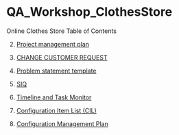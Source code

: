 # QA_Workshop_ClothesStore
Online Clothes Store
Table of Contents

2. [Project management plan](https://docs.google.com/document/d/1-DV88e92eGBWfB3F4MCUuJgeDgRwNaY-u095N9Kb-rU/edit)

3. [CHANGE CUSTOMER REQUEST](https://docs.google.com/document/d/17HoHmKAeC5BguQZUUWUySDf0TTZ4YQqrCTLJQkQ2GbQ/edit#heading=h.gjdgxs)

4. [Problem statement template](https://docs.google.com/document/d/18TFlSD-rIV5x4SngoB20Y9RubpmzK3ayeIGm-PG1YIA/edit?pli=1#heading=h.gjdgxs)

5. [SIQ](https://docs.google.com/spreadsheets/d/1oQM4MDh--ATxzFeeeNISrZPVz3YLMTDJGJBv0THG1oQ/edit#gid=0)

6. [Timeline and Task Monitor](https://www.taskade.com/d/3uyN1jPwH7qgDxFk?share=edit&edit=2yEXnwHgHaDqieTu&as=list)

7. [Configuration Item List (CIL)](https://docs.google.com/spreadsheets/d/1CNsIgTRqDG56GuB5RgAzR-X8vvPCIPIAIXA7jQul5sA/edit#gid=0)

8. [Configuration Management Plan](https://docs.google.com/document/d/172IMZ0cSYJTtWV85ng__dxY0uzfY9CUrXccMG1uMtS0/edit)


